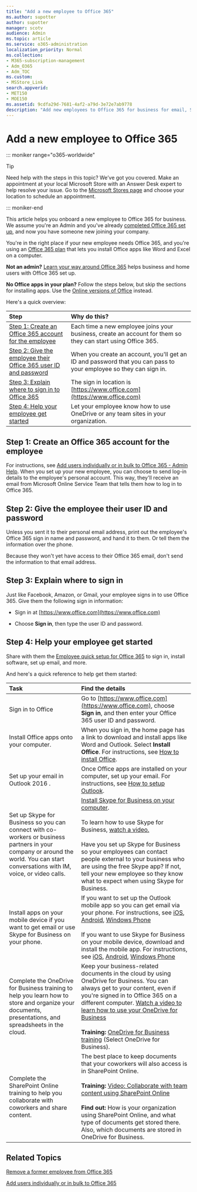 ```yaml
---
title: "Add a new employee to Office 365"
ms.author: supotter
author: supotter
manager: scotv
audience: Admin
ms.topic: article
ms.service: o365-administration
localization_priority: Normal
ms.collection: 
- M365-subscription-management 
- Adm_O365
- Adm_TOC
ms.custom:
- MSStore_Link
search.appverid:
- MET150
- MOE150
ms.assetid: 9cdfa29d-7681-4af2-a79d-3e72e7ab9778
description: "Add new employees to Office 365 for business for email, Skype, and Office apps."
---
```


# Add a new employee to Office 365

::: moniker range="o365-worldwide"

> [!TIP]
> Need help with the steps in this topic? We’ve got you covered. Make an appointment at your local Microsoft Store with an Answer Desk expert to help resolve your issue. Go to the [Microsoft Stores page](https://go.microsoft.com/fwlink/?LinkID=2041482) and choose your location to schedule an appointment.

::: moniker-end

This article helps you onboard a new employee to Office 365 for business. We assume you're an Admin and you've already [completed Office 365 set up](../setup/setup.md), and now you have someone new joining your company.
  
You're in the right place if your new employee needs Office 365, and you're using an [Office 365 plan](https://products.office.com/business/compare-office-365-for-business-plans) that lets you install Office apps like Word and Excel on a computer. 
  
 **Not an admin?** [Learn your way around Office 365](https://support.office.com/article/9b7306d3-8d61-4794-bb6f-6520f65956d9.aspx) helps business and home users with Office 365 set up. 
  
 **No Office apps in your plan?** Follow the steps below, but skip the sections for installing apps. Use the [Online versions of Office](https://support.office.com/article/91a4ec74-67fe-4a84-a268-f6bdf3da1804.aspx) instead. 
  
Here's a quick overview: 
  
|**Step**|**Why do this?**|
|:-----|:-----|
|[Step 1: Create an Office 365 account for the employee](#step-1-create-an-office-365-account-for-the-employee) <br/> |Each time a new employee joins your business, create an account for them so they can start using Office 365.  <br/> |
|[Step 2: Give the employee their Office 365 user ID and password](#step-2-give-the-employee-their-office-365-user-id-and-password) <br/> |When you create an account, you'll get an ID and password that you can pass to your employee so they can sign in.  <br/> |
|[Step 3: Explain where to sign in to Office 365](#step-3-explain-where-to-sign-in-to-office-365) <br/> |The sign in location is [https://www.office.com](https://www.office.com) <br/> |
|[Step 4: Help your employee get started](#step-4-help-your-employee-get-started) <br/> |Let your employee know how to use OneDrive or any team sites in your organization.  <br/> |
   
## Step 1: Create an Office 365 account for the employee


For instructions, see [Add users individually or in bulk to Office 365 - Admin Help](add-users.md). When you set up your new employee, you can choose to send log-in details to the employee's personal account. This way, they'll receive an email from Microsoft Online Service Team that tells them how to log in to Office 365.
  
## Step 2: Give the employee their user ID and password


Unless you sent it to their personal email address, print out the employee's Office 365 sign in name and password, and hand it to them. Or tell them the information over the phone.
  
Because they won't yet have access to their Office 365 email, don't send the information to that email address.
  
## Step 3: Explain where to sign in 


Just like Facebook, Amazon, or Gmail, your employee signs in to use Office 365. Give them the following sign in information:
  
- Sign in at [https://www.office.com](https://www.office.com)
    
- Choose **Sign in**, then type the user ID and password.
    
## Step 4: Help your employee get started


Share with them the [Employee quick setup for Office 365](https://support.office.com/article/69cd80a8-56b8-436f-aa1f-2d2a3cc51060) to sign in, install software, set up email, and more. 
  
And here's a quick reference to help get them started:
  
|**Task**|**Find the details**|
|:-----|:-----|
|Sign in to Office  <br/> |Go to [https://www.office.com](https://www.office.com), choose **Sign in**, and then enter your Office 365 user ID and password.  <br/> |
|Install Office apps onto your computer.  <br/><br/> |When you sign in, the home page has a link to download and install apps like Word and Outlook.  Select **Install Office**.         For instructions, see [How to install Office](https://support.office.com/article/4414eaaf-0478-48be-9c42-23adc4716658.aspx).  <br/> |
|Set up your email in Outlook 2016 .  <br/> |Once Office apps are installed on your computer, set up your email. For instructions, see [How to setup Outlook](https://support.office.com/article/6e27792a-9267-4aa4-8bb6-c84ef146101b.aspx).  <br/> |
|Set up Skype for Business so you can connect with co-workers or business partners in your company or around the world. You can start conversations with IM, voice, or video calls.  <br/> |[Install Skype for Business on your computer](https://support.office.com/article/8a0d4da8-9d58-44f9-9759-5c8f340cb3fb.aspx).  <br/> <br/>To learn how to use Skype for Business, [watch a video.](https://support.office.com/article/3a21eca4-434d-41f1-ab06-3d4a268573b7.aspx) <br/> <br/>Have you set up Skype for Business so your employees can contact people external to your business who are using the free Skype app? If not, tell your new employee so they know what to expect when using Skype for Business.  <br/> |
|Install apps on your mobile device if you want to get email or use Skype for Business on your phone.  <br/> |If you want to set up the Outlook mobile app so you can get email via your phone. For instructions, see [iOS](https://support.office.com/article/b2de2161-cc1d-49ef-9ef9-81acd1c8e234.aspx), [Android](https://support.office.com/article/886db551-8dfa-4fd5-b835-f8e532091872.aspx), [Windows Phone](https://support.office.com/article/181a112a-be92-49ca-ade5-399264b3d417.aspx) <br/> <br/>If you want to use Skype for Business on your mobile device, download and install the mobile app. For instructions, see [iOS](https://support.office.com/article/3239c8a3-cf55-4ff0-a967-5de51911c049.aspx), [Android](https://support.office.com/article/95be9226-2d72-4e94-8a17-bc3c9edf445b.aspx), [Windows Phone](https://support.office.com/article/52d8008e-ebf0-4b2a-afd9-f05614c8e9d7.aspx) <br/> |
|Complete the OneDrive for Business training to help you learn how to store and organize your documents, presentations, and spreadsheets in the cloud.  <br/> |Keep your business-related documents in the cloud by using OneDrive for Business. You can always get to your content, even if you're signed in to Office 365 on a different computer. [Watch a video to learn how to use your OneDrive for Business](https://support.office.com/article/b30da4eb-ddd2-44b6-943b-e6fbfc6b8dde.aspx) <br/><br/> **Training:** [OneDrive for Business training](https://support.office.com/article/1f608184-b7e6-43ca-8753-2ff679203132.aspx) (Select OneDrive for Business).  <br/> |
|Complete the SharePoint Online training to help you collaborate with coworkers and share content.  <br/> |The best place to keep documents that your coworkers will also access is in SharePoint Online.  <br/> <br/>**Training:** [Video: Collaborate with team content using SharePoint Online](https://support.office.com/article/2dd9aeff-7749-4b78-9696-eb0f6267f1f5.aspx) <br/><br/> **Find out:** How is your organization using SharePoint Online, and what type of documents get stored there. Also, which documents are stored in OneDrive for Business.  <br/> |

   
## Related Topics


[Remove a former employee from Office 365](remove-former-employee.md)
  
[Add users individually or in bulk to Office 365](add-users.md)
  

